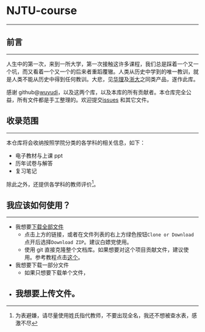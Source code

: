 # NJTU-course

---

## 前言
---
人生中的第一次，来到一所大学，第一次接触这许多课程，我们总是踩着一个又一个坑，而又看着一个又一个的后来者重蹈覆辙。人类从历史中学到的唯一教训，就是人类不能从历史中得到任何教训。大悲，见[华理](https://github.com/tianyilt/ecust-CourseShare)及[浙大](https://github.com/QSCTech/zju-icicles)之同类产品，遂作此库。

感谢 github@[wuyudi](https://github.com/wuyudi)，以及这两个库，以及本库的所有贡献者。本仓库完全公益，所有文件都是手工整理的。欢迎提交[issues](https://github.com/HydrogenDeuterium/NJTU-courses/issues) 和其它文件。

## 收录范围
---
本仓库将会收纳按照学院分类的各学科的相关信息，如下：

- 电子教材与上课 ppt
- 历年试卷与解答
- 复习笔记

除此之外，还提供各学科的教师评价[^teachers]。

## 我应该如何使用？
---
- 我想要[下载全部文件](https://github.com/HydrogenDeuterium/NJTU-courses/archive/master.zip)
  - 点击上方的链接，或者在文件列表的右上方绿色按钮`Clone or Download`点开后选择`Download ZIP`。建议白嫖党使用。
  - 使用 git 直接克隆整个文档库。如果想要对这个项目贡献文件，建议使用。参考教程点击[这个](https://www.liaoxuefeng.com/wiki/896043488029600)。
- 我想要下载一部分文件
  - 如果只想要下载单个文件，
- 我想要上传文件。
  - 

[^teachers]:为表避嫌，请尽量使用姓氏指代教师，不要出现全名，我还不想被查水表，感激不尽
